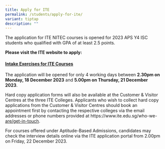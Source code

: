 ```yaml
---
title: Apply for ITE
permalink: /students/apply-for-ite/
variant: tiptap
description: ""
---
```

<p>The application for ITE NITEC courses is opened for 2023 APS Y4 ISC students who qualified with GPA of at least 2.5 points.</p><p><strong>Please visit the ITE website to apply:</strong></p><h4><strong><a href="https://www.ite.edu.sg/apply-for-ITE-courses/full-time-3-year-higher-nitec-and-2-year-nitec/for-isc-progression-to-nitec" rel="noopener noreferrer nofollow" target="_blank">Intake Exercises for ITE Courses</a></strong></h4><p>The application will be opened for only 4 working days between <strong>2.30pm on Monday, 18 December 2023</strong> and <strong>5.00pm on Thursday, 21 December 2023</strong>.</p><p>Hard copy application forms will also be available at the Customer &amp; Visitor Centres at the three ITE Colleges. Applicants who wish to collect hard copy applications from the Customer &amp; Visitor Centres should book an appointment first by contacting the respective colleges via the email addresses or phone numbers provided at <a rel="noopener noreferrer nofollow" target="_blank">https://www.ite.edu.sg/who-we-</a> <a href="https://www.ite.edu.sg/who-we-are/get-in-touch" rel="noopener noreferrer nofollow" target="_blank">are/get-in-touch</a>.</p><p>For courses offered under Aptitude-Based Admissions, candidates may check the interview details online via the ITE application portal from 2.00pm on Friday, 22 December 2023.</p><p></p>
